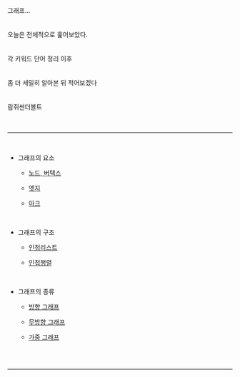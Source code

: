그래프...
<br><br><br>
오늘은 전체적으로 훑어보았다.
<br><br><br>
각 키워드 단어 정리 이후
<br><br>
<br>
좀 더 세밀히 알아본 뒤 적어보겠다
<br><br><br>
람쥐썬더볼트
<br><br>
<br>
___
<br>

- 그래프의 요소

    - [노드, 버택스](/wiki/reviews/week3_word/graph_ele.md#노드-버택스)


    - [엣지](/wiki/reviews/week3_word/graph_ele.md#엣지)


    - [아크](/wiki/reviews/week3_word/graph_ele.md#아크)

<br>

- 그래프의 구조

    - [인접리스트](/wiki/reviews/week3_word/graph_rend.md#인접리스트)

    - [인접행렬](/wiki/reviews/week3_word/graph_rend.md#인접행렬)

<br>

- 그래프의 종류

    - [방향 그래프](/wiki/reviews/week3_word/graph_type.md#방향-그래프)

    - [무방향 그래프](/wiki/reviews/week3_word/graph_type.md#무방향-그래프)

    - [가중 그래프](/wiki/reviews/week3_word/graph_type.md#가중-그래프)



    
<br><br>
___
<br><br>
<script src="https://utteranc.es/client.js"
        repo="anjun206/anjun206.github.io"
        issue-term="pathname"
        label="💬 utterances"
        theme="github-light"
        crossorigin="anonymous"
        async>
</script>
